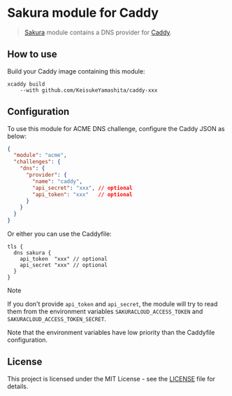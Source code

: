 # Sakura module for Caddy

> [Sakura](https://cloud.sakura.ad.jp/) module contains a DNS provider for [Caddy](https://github.com/caddyserver/caddy).

## How to use

Build your Caddy image containing this module:

```console
xcaddy build
    --with github.com/KeisukeYamashita/caddy-xxx
```

## Configuration

To use this module for ACME DNS challenge, configure the Caddy JSON as below:

```json
{
  "module": "acme",
  "challenges": {
    "dns": {
      "provider": {
        "name": "caddy",
        "api_secret": "xxx", // optional
        "api_token": "xxx"   // optional
      }
    }
  }
}
```

Or either you can use the Caddyfile:

```Caddyfile
tls {
  dns sakura {
    api_token  "xxx" // optional
    api_secret "xxx" // optional
  }
}
```

> [!NOTE]
> If you don't provide `api_token` and `api_secret`, the module will try to read them from the environment variables `SAKURACLOUD_ACCESS_TOKEN` and `SAKURACLOUD_ACCESS_TOKEN_SECRET`.
>
> Note that the environment variables have low priority than the Caddyfile configuration.

## License

This project is licensed under the MIT License - see the [LICENSE](LICENSE) file for details.
